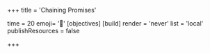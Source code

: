 +++
title = 'Chaining Promises'

time = 20
emoji= '🔗'
[objectives]
[build]
  render = 'never'
  list = 'local'
  publishResources = false

+++
